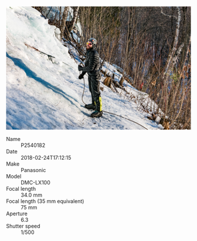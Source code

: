 [![P2540182](/photos/hd/P2540182.jpg)](/photos/full/P2540182.jpg?raw=true)

<dl>
  <dt>Name</dt>
  <dd>P2540182</dd>
  <dt>Date</dt>
  <dd>2018-02-24T17:12:15</dd>
  <dt>Make</dt>
  <dd>Panasonic</dd>
  <dt>Model</dt>
  <dd>DMC-LX100</dd>
  <dt>Focal length</dt>
  <dd>34.0 mm</dd>
  <dt>Focal length (35 mm equivalent)</dt>
  <dd>75 mm</dd>
  <dt>Aperture</dt>
  <dd>6.3</dd>
  <dt>Shutter speed</dt>
  <dd>1/500</dd>
</dl>
